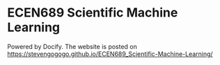 # ECEN689 Scientific Machine Learning 

Powered by Docify. The website is posted on https://stevengogogo.github.io/ECEN689_Scientific-Machine-Learning/